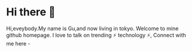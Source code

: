 # Hi there 👋

Hi,eveybody.My name is Gu,and now living in tokyo.
Welcome to mine github homepage.
I love to talk on trending ⚡ technology ⚡, Connect with me here -



